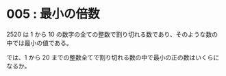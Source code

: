 # 005 : 最小の倍数

2520 は 1 から 10 の数字の全ての整数で割り切れる数であり、そのような数の中では最小の値である。

では、1 から 20 までの整数全てで割り切れる数の中で最小の正の数はいくらになるか。
